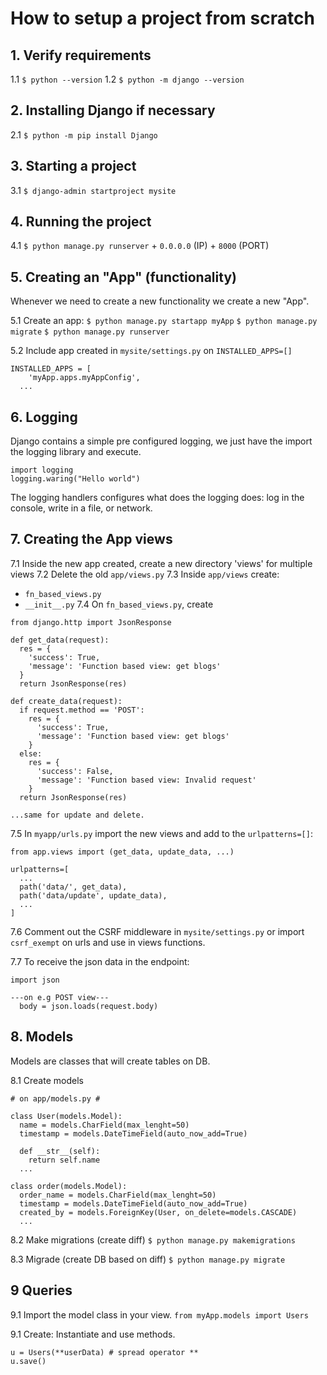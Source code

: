 # How to setup a project from scratch

## 1. Verify requirements

1.1 `$ python --version`
1.2 `$ python -m django --version`

## 2. Installing Django if necessary
2.1 `$ python -m pip install Django`

## 3. Starting a project
3.1 `$ django-admin startproject mysite`

## 4. Running the project
4.1 `$ python manage.py runserver` + `0.0.0.0` (IP) + `8000` (PORT)

## 5. Creating an "App" (functionality)
Whenever we need to create a new functionality we create a new "App".

5.1 Create an app:
`$ python manage.py startapp myApp`
`$ python manage.py migrate`
`$ python manage.py runserver`

5.2 Include app created in `mysite/settings.py` on `INSTALLED_APPS=[]`

```
INSTALLED_APPS = [
    'myApp.apps.myAppConfig',
  ...
```

## 6. Logging
Django contains a simple pre configured logging, we just have the import the logging library and execute.

```
import logging
logging.waring("Hello world")
```

The logging handlers configures what does the logging does: log in the console, write in a file, or network.


## 7. Creating the App views 

7.1 Inside the new app created, create a new directory 'views' for multiple views
7.2 Delete the old `app/views.py`
7.3 Inside `app/views` create:
  - `fn_based_views.py`
  - `__init__.py`
7.4 On `fn_based_views.py`, create 

```
from django.http import JsonResponse

def get_data(request):
  res = {
    'success': True,
    'message': 'Function based view: get blogs'
  }
  return JsonResponse(res)

def create_data(request):
  if request.method == 'POST':
    res = {
      'success': True,
      'message': 'Function based view: get blogs'
    }
  else:
    res = {
      'success': False,
      'message': 'Function based view: Invalid request'
    }
  return JsonResponse(res)

...same for update and delete.
```
7.5 In `myapp/urls.py` import the new views and add to the `urlpatterns=[]`:

```
from app.views import (get_data, update_data, ...)

urlpatterns=[
  ...
  path('data/', get_data),
  path('data/update', update_data),
  ...
]
```

7.6 Comment out the CSRF middleware in `mysite/settings.py` or import `csrf_exempt` on urls and use in views functions.

7.7 To receive the json data in the endpoint:

```
import json

---on e.g POST view---
  body = json.loads(request.body)
```

## 8. Models
Models are classes that will create tables on DB.

8.1 Create models
```
# on app/models.py #

class User(models.Model):
  name = models.CharField(max_lenght=50)
  timestamp = models.DateTimeField(auto_now_add=True)

  def __str__(self):
    return self.name
  ...

class order(models.Model):
  order_name = models.CharField(max_lenght=50)
  timestamp = models.DateTimeField(auto_now_add=True)
  created_by = models.ForeignKey(User, on_delete=models.CASCADE)
  ...
```

8.2 Make migrations (create diff)
`$ python manage.py makemigrations`

8.3 Migrade (create DB based on diff)
`$ python manage.py migrate`

## 9 Queries
9.1 Import the model class in your view.
`from myApp.models import Users`

9.1 Create:
Instantiate and use methods.
```
u = Users(**userData) # spread operator **
u.save()
```

